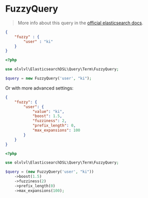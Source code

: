 # FuzzyQuery

> More info about this query in the [official elasticsearch docs][1].

```json
{
    "fuzzy" : {
        "user" : "ki"
    }
}
```
```php
<?php

use olvlvl\ElasticsearchDSL\Query\Term\FuzzyQuery;

$query = new FuzzyQuery('user', "ki");
```

Or with more advanced settings:

```json
{
    "fuzzy": {
        "user": {
            "value": "ki",
            "boost": 1.5,
            "fuzziness": 2,
            "prefix_length": 0,
            "max_expansions": 100
        }
    }
}
```
```php
<?php

use olvlvl\ElasticsearchDSL\Query\Term\FuzzyQuery;

$query = (new FuzzyQuery('user', "ki"))
    ->boost(1.5)
    ->fuzziness(2)
    ->prefix_length(0)
    ->max_expansions(100);
```

[1]: https://www.elastic.co/guide/en/elasticsearch/reference/5.6/query-dsl-fuzzy-query.html

